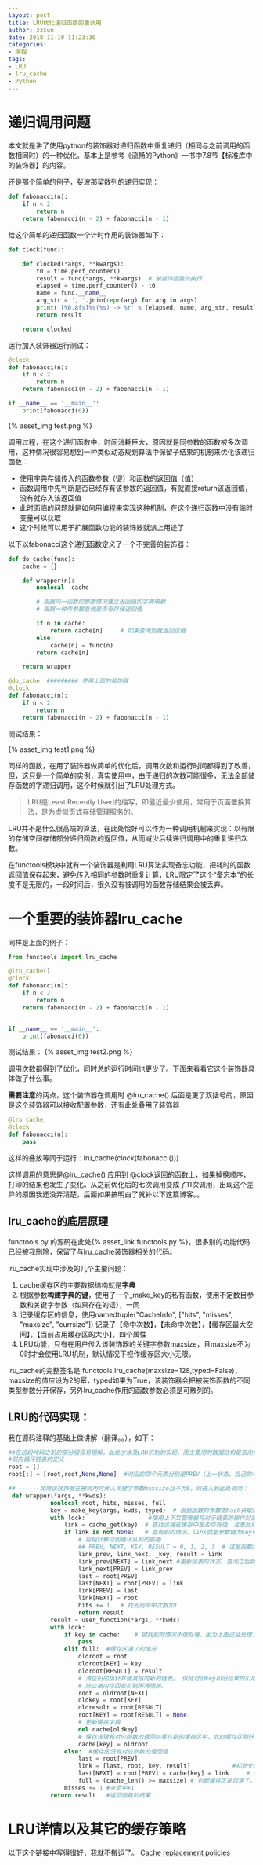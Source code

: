 ```yaml
---
layout: post
title: LRU优化递归函数的重调用
author: zzxun
date: 2018-11-10 11:23:30
categories:
- 编程
tags:
- LRU
- lru_cache
- Python
---
```


# 递归调用问题 #

本文就是讲了使用python的装饰器对递归函数中重复递归（相同与之前调用的函数相同时）的一种优化。基本上是参考《流畅的Python》一书中7.8节【标准库中的装饰器】的内容。
<!--more-->
还是那个简单的例子，斐波那契数列的递归实现：

~~~python
def fabonacci(n):
    if n < 2:
        return n
    return fabonacci(n - 2) + fabonacci(n - 1)
~~~

给这个简单的递归函数一个计时作用的装饰器如下：

~~~python
def clock(func):

    def clocked(*args, **kwargs):
        t0 = time.perf_counter()
        result = func(*args, **kwargs)  # 被装饰函数的执行
        elapsed = time.perf_counter() - t0
        name = func.__name__
        arg_str = ', '.join(repr(arg) for arg in args)
        print('[%0.8fs]%s(%s) -> %r' % (elapsed, name, arg_str, result))
        return result

    return clocked
~~~

运行加入装饰器运行测试：

~~~python
@clock
def fabonacci(n):
    if n < 2:
        return n
    return fabonacci(n - 2) + fabonacci(n - 1)

if __name__ == '__main__':
    print(fabonacci(6))
~~~

{% asset_img test.png %}

调用过程，在这个递归函数中，时间消耗巨大，原因就是同参数的函数被多次调用，这种情况很容易想到一种类似动态规划算法中保留子结果的机制来优化该递归函数：

+ 使用字典存储传入的函数参数（键）和函数的返回值（值）
+ 函数调用中先判断是否已经存有该参数的返回值，有就直接return该返回值，没有就存入该返回值
+ 此时面临的问题就是如何用编程来实现这种机制，在这个递归函数中没有临时变量可以获取
+ 这个时候可以用于扩展函数功能的装饰器就派上用途了

以下以fabonacci这个递归函数定义了一个不完善的装饰器：

~~~python
def do_cache(func):
    cache = {}

    def wrapper(n):
        nonlocal  cache

        # 根据同一函数的参数情况建立返回值的字典映射
        # 根据一种传参数查询是否有存储返回值

        if n in cache:
            return cache[n]     # 如果查询到就返回该值
        else:
            cache[n] = func(n)
        return cache[n]

    return wrapper

@do_cache  ######### 使用上面的装饰器
@clock
def fabonacci(n):
    if n < 2:
        return n
    return fabonacci(n - 2) + fabonacci(n - 1)
~~~

测试结果：

{% asset_img test1.png %}

同样的函数，在用了装饰器做简单的优化后，调用次数和运行时间都得到了改善，但，这只是一个简单的实例，真实使用中，由于递归的次数可能很多，无法全部储存函数的字递归调用，这个时候就引出了LRU处理方式。

>LRU是Least Recently Used的缩写，即最近最少使用，常用于页面置换算法，是为虚拟页式存储管理服务的。

LRU并不是什么很高端的算法，在此处恰好可以作为一种调用机制来实现：以有限的存储空间存储部分递归函数的返回值，从而减少后续递归调用中的重复递归次数。

在functools模块中就有一个装饰器是利用LRU算法实现备忘功能，把耗时的函数返回值保存起来，避免传入相同的参数时重复计算，LRU限定了这个“备忘本”的长度不是无限的，一段时间后，很久没有被调用的函数存储结果会被丢弃。

# 一个重要的装饰器lru_cache #

同样是上面的例子：

~~~python
from functools import lru_cache

@lru_cache()
@clock
def fabonacci(n):
    if n < 2:
        return n
    return fabonacci(n - 2) + fabonacci(n - 1)


if __name__ == '__main__':
    print(fabonacci(6))
~~~

测试结果：
{% asset_img test2.png %}

调用次数都得到了优化，同时总的运行时间也更少了。下面来看看它这个装饰器具体做了什么事。

 **需要注意**的两点，这个装饰器在调用时 @lru_cache() 后面是更了双括号的，原因是这个装饰器可以接收配置参数，还有此处叠用了装饰器

~~~python
@lru_cache
@clock
def fabonacci(n):
    pass
~~~

这样的叠放等同于运行：lru_cache(clock(fabonacci()))

这样调用的意思是@lru_cache() 应用到 @clock返回的函数上，如果掉换顺序，打印的结果也发生了变化。从之前优化后的七次调用变成了11次调用，出现这个差异的原因我还没弄清楚，后面如果搞明白了就补以下这篇博客。。

## lru_cache的底层原理 ##

functools.py 的源码在此处{% asset_link functools.py %}，很多别的功能代码已经被我删除，保留了与lru_cache装饰器相关的代码。

lru_cache实现中涉及的几个主要问题：

1. cache缓存区的主要数据结构就是**字典**
2. 根据参数**构建字典的键**，使用了一个_make_key的私有函数，使用不定数目参数和关键字参数（如果存在的话），一同
3. 记录缓存区的信息，使用namedtuple("CacheInfo", ["hits", "misses", "maxsize", "currsize"]) 记录了【命中次数】，【未命中次数】，【缓存区最大空间】，【当前占用缓存区的大小】，四个属性
4. LRU功能，只有在用户传入该装饰器的关键字参数maxsize，且maxsize不为0时才会使用LRU机制，默认情况下视作缓存区大小无限。

lru_cache的完整签名是 functools.lru_cache(maxsize=128,typed=False)，maxsize的值应设为2的幂，typed如果为True，该装饰器会把被装饰函数的不同类型参数分开保存，另外lru_cache作用的函数参数必须是可散列的。

## LRU的代码实现： ##

我在源码注释的基础上做讲解（翻译。。），如下：

~~~python
##在这段代码之前的部分很容易理解，此处才涉及LRU机制的实现，而主要用的数据结构是双向循环链表
#双向循环链表的定义
root = []
root[:] = [root,root,None,None]  #对应的四个元素分别是PREV（上一状态，自己的一个引用）, NEXT（下一状态，同样是自己的引用）, KEY函数参数的键, RESULT函数对应返回值，

## ------如果该装饰器在被调用时传入关键字参数maxsize且不为0，则进入到此处调用：
 def wrapper(*args, **kwds):
            nonlocal root, hits, misses, full
            key = make_key(args, kwds, typed)  # 根据函数的参数做hash获取键
            with lock:                  #使用上下文管理器将对于链表的操作封装成线程安全的
                link = cache_get(key)  # 查找该键在缓存中是否存有值，注意此处的从字典获取的值为list或为None
                if link is not None:   # 查询到的情况，link就是参数键为key时的返回值
                    # 将指针移动到循环队列的前面
                    ## PREV, NEXT, KEY, RESULT = 0, 1, 2, 3  # 这是函数闭包外定义的变量
                    link_prev, link_next, _key, result = link
                    link_prev[NEXT] = link_next #更新链表的状态，查询之后就是下一状态
                    link_next[PREV] = link_prev
                    last = root[PREV]
                    last[NEXT] = root[PREV] = link
                    link[PREV] = last
                    link[NEXT] = root
                    hits += 1   # 找到则命中次数加1
                    return result
            result = user_function(*args, **kwds)
            with lock:
                if key in cache:    # 键找到的情况不做处理，因为上面已经处理了
                    pass
                elif full:  #缓存区满了的情况
                    oldroot = root
                    oldroot[KEY] = key
                    oldroot[RESULT] = result
                    # 清空旧的指针并使其指向新的链表。 保持对旧key和旧结果的引用，以防止它们的引用计数在更新期间变为零。
                    # 防止被内存回收机制所清理掉。
                    root = oldroot[NEXT]
                    oldkey = root[KEY]
                    oldresult = root[RESULT]
                    root[KEY] = root[RESULT] = None
                    # 更新缓存字典
                    del cache[oldkey]
                    # 保存该键和对应函数的返回结果在新的缓存区中，此时缓存区刚好有一个空位
                    cache[key] = oldroot
                else:  #缓存区没有对应参数的返回值
                    last = root[PREV]
                    link = [last, root, key, result]            #初始化一个新的状态，记录新状态，
                    last[NEXT] = root[PREV] = cache[key] = link     # 存入缓存中
                    full = (cache_len() >= maxsize) # 判断缓存区是否满了，cache_len()是绑定了cache.__len__的方法
                misses += 1 #未命中+1
            return result   #返回函数的结果
~~~

# LRU详情以及其它的缓存策略 #

以下这个链接中写得很好，我就不搬运了。
[Cache replacement policies](https://en.wikipedia.org/wiki/Cache_replacement_policies#Least_Recently_Used)
